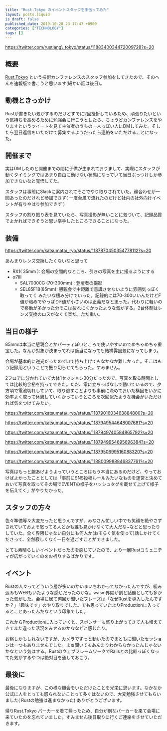 ```yaml
---
title: "Rust.Tokyo のイベントスタッフを手伝ってみた"
layout: posts.liquid
is_draft: false
published_date: 2019-10-28 23:17:47 +0900
categories: ["TECHNOLOGY"]
tags: []
---
```


https://twitter.com/rustlang\_tokyo/status/1188340034472009728?s=20

## 概要
[Rust.Tokyo](https://rust.tokyo/) という技術カンファレンスのスタッフ参加をしてきたので、そのへんを速報版で書こうと思います(細かい話は後日)。

## 動機ときっかけ
Rustが書きたい気がするのだけどすでに2回挫折しているため、頑張りたいという気持ちを高めるために勉強会に行こうとしたら、ちょうどカンファレンスをやりますというツイートを見て主催者のうちの一人っぽい人にDMしてみた。そしたら翌日返信をいただけて募集するようだったら連絡をいただけることになった。

## 開催まで
実はDMしたのと開催までの間に子供が生まれておりまして、実際にスタッフが動くタイミングではあまり自由に動けない状態になっていて当日ぶっつけしか参加できないなと覚悟してた。

スタッフは事前にSlackに案内されてそこでやり取りされていた。顔合わせが一回あったのだけれど参加できず( 一度台風で流れたのだけど社内の社外向けイベントが有りやはり参加できず )

スタッフの割り振り表を見ていたら、写真撮影が無いことに気づいて、記録品質でよかればできそうと思い挙手したところできることになった。

## 装備
https://twitter.com/katsumata\_ryo/status/1187870450354778112?s=20

あんまりレンズ交換したくないなと思って

- RX1( 35mm ): 会場の空間的なところ、引きの写真を主に撮るようにする
- α7III
  - SAL70300G (70-300mm) : 登壇者の撮影
  - SEL85F18(85mm): 懇親会で中距離で意識させないように雰囲気っぽく取ってく
みたいな棲み分けでいった。記録的には70-300いいんだけどF値が暗めでやっぱりF値が小さいのは正義だなと思った。代わりに軽いので移動が多かった分そこは疲れにくかったような気がする。2台体制はレンズ交換のロスがなくて楽だ。ただ重い。

## 当日の様子
85mmは本当に懇親会とかパーティぽいところで使いやすいのでめちゃめちゃ重宝した。なんか対象が決まってれば適当になっても結構雰囲気になってしまう。

会場が基本的に逆光だったのでLrで持ち上げてもなかなか難しかった。そこはもう記録用ということで振り切らせてもらった。すみません。

2フロアに分かれていて大体1セッション30分だったので、写真を取る時間としては比較的余裕を持ってできた。ただ、常に立ちっぱなしで動いているので、夕方頃で電池切れしていて、取り逃すことよりも事前に決めておいた構図をいかに効率よく取って休憩していくかっていうところを次回似たような機会がいただければ気をつけてみたい。

https://twitter.com/katsumata\_ryo/status/1187901603463884800?s=20

https://twitter.com/katsumata\_ryo/status/1187949544648007681?s=20

https://twitter.com/katsumata\_ryo/status/1187949740584865792?s=20

https://twitter.com/katsumata\_ryo/status/1187949954695696384?s=20

https://twitter.com/katsumata\_ryo/status/1187950699516088320?s=20

https://twitter.com/katsumata\_ryo/status/1188009988846837761?s=20

写真はもっと腕あげようよっていうところはもう本当にあるのだけど、やっておけばよかったこととしては「事前にSNS投稿ルールみたいなものを運営と決めておいて写真を取ってその場でEVENTの様子をハッシュタグを載せて上げて様子を伝えてく」がやりたかった。

## スタッフの方々
色々準備等々大変だったと思うんですが、みなさん忙しい中でも笑顔を絶やさずされていておよそ怒ってる人とかも誰も見かけなくて大人だな~などと思ったりしていた。全く界隈じゃない自分にも何人か(おそらく気を使って)話しかけてくださって、全然寂しくなく一日を過ごすことができました。

とても素晴らしいイベントだったのを感じていたので、より一層Rustコミュニティが広がっていくのをお祈りするばかりです。

## イベント
Rustの人々ってどういう層が多いのかいまいちわかってなかったんですが、組み込みもWEBもいたような感じだったのかな。wasm界隈が割と話題としても多かった気がした。会場に居て何回か聞いたフレーズは「なぜRustを導入したんですか？」「趣味です」のやり取りでした。でも思っていたよりProductionに入ってるとことあったんだなという印象でした。

これからProductionに入っていくと、スポンサーも盛り上がってきて人も増えてきてまた違った活況をみせるのかななどと感じたり。

お察しかもしれないですが、カメラでずっと動いたのでまともに聞いたセッションは一つもありませんでした。まぁ聞いてもあんまりわからなかったんじゃないかなという気はする。RustのウェブフレームワークでRailsとの比較っぽくなってた気がするやつは絶対目を通しておこう。

## 最後に
最後になりますが、この様な機会をいただけたことを光栄に思います。なかなか公式に人をとっても怒られないことって多くはないので、大変勉強させてもらいました( Rustの勉強は進まなかった) ありがとうございます。

帰りRust.Tokyo パーカーを着て帰ったため、自分が別なパーカーを来て会場に来ていたのを忘れていました。すみません後日取りに行くご連絡をさせていただきます。


